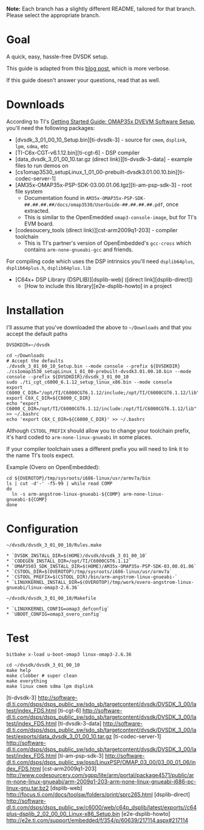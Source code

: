 **Note:** Each branch has a slightly different README, tailored for that branch. Please select the appropriate branch.

Goal
====

A quick, easy, hassle-free DVSDK setup.

This guide is adapted from this [blog post](http://fastr.github.com/articles/ti-dsplink-on-OpenEmbedded.html), which is more verbose.

If this guide doesn't answer your questions, read that as well.


Downloads
====

According to TI's [Getting Started Guide: OMAP35x DVEVM Software Setup](http://processors.wiki.ti.com/index.php/GSG:_OMAP35x_DVEVM_Software_Setup#Installing_the_DVSDK_Software_.28DVSDK_version_3.01.00.09_onwards.29), you'll need the following packages:

  * [dvsdk_3_01_00_10_Setup.bin][ti-dvsdk-3] - source for `cmem`, `dsplink`, `lpm`, `sdma`, etc
  * [TI-C6x-CGT-v6.1.12.bin][ti-cgt-6] - DSP compiler
  * [data_dvsdk_3_01_00_10.tar.gz (direct link)][ti-dvsdk-3-data] - example files to run demos on
  * [cs1omap3530_setupLinux_1_01_00-prebuilt-dvsdk3.01.00.10.bin][ti-codec-server-1]
  * [AM35x-OMAP35x-PSP-SDK-03.00.01.06.tgz][ti-am-psp-sdk-3] - root file system
    * Documentation found in `AM35x-OMAP35x-PSP-SDK-##.##.##.##/docs/omap3530/UserGuide-##.##.##.##.pdf`, once extracted.
    * This is similar to the OpenEmedded `omap3-console-image`, but for TI's EVM board.
  * [codesoucery_tools (direct link)][cst-arm2009q1-203] - compiler toolchain
    * This is TI's partner's version of OpenEmbedded's `gcc-cross` which contains `arm-none-gnueabi-gcc` and friends.

For compiling code which uses the DSP intrinsics you'll need `dsplib64plus`, `dsplib64plus.h`, `dsplib64plus.lib`

  * [C64x+ DSP Library (DSPLIB)][dsplib-web] ([direct link][dsplib-direct])
    * [How to include this library][e2e-dsplib-howto] in a project


Installation
====

I'll assume that you've downloaded the above to `~/Downloads` and that you accept the default paths

    DVSDKDIR=~/dvsdk

    cd ~/Downloads
    # Accept the defaults
    ./dvsdk_3_01_00_10_Setup.bin --mode console --prefix ${DVSDKDIR}
    ./cs1omap3530_setupLinux_1_01_00-prebuilt-dvsdk3.01.00.10.bin --mode console --prefix ${DVSDKDIR}/dvsdk_3_01_00_10
    sudo ./ti_cgt_c6000_6.1.12_setup_linux_x86.bin --mode console
    export C6000_C_DIR="/opt/TI/C6000CGT6.1.12/include;/opt/TI/C6000CGT6.1.12/lib"
    export C6X_C_DIR=${C6000_C_DIR}
    echo "export C6000_C_DIR=/opt/TI/C6000CGT6.1.12/include:/opt/TI/C6000CGT6.1.12/lib" >> ~/.bashrc
    echo 'export C6X_C_DIR=${C6000_C_DIR}' >> ~/.bashrc
    
Although `CSTOOL_PREFIX` should allow you to change your toolchain prefix, it's hard coded to `arm-none-linux-gnueabi` in some places.

If your compiler toolchain uses a different prefix you will need to link it to the name TI's tools expect.

Example (Overo on OpenEmbedded):

    cd ${OVEROTOP}/tmp/sysroots/i686-linux/usr/armv7a/bin
    ls | cut -d'-' -f5-99 | while read COMP
    do
      ln -s arm-angstrom-linux-gnueabi-${COMP} arm-none-linux-gnueabi-${COMP} 
    done


Configuration
====

`~/dvsdk/dvsdk_3_01_00_10/Rules.make`

    * `DVSDK_INSTALL_DIR=$(HOME)/dvsdk/dvsdk_3_01_00_10`
    * `CODEGEN_INSTALL_DIR=/opt/TI/C6000CGT6.1.12`
    * `OMAP3503_SDK_INSTALL_DIR=$(HOME)/AM35x-OMAP35x-PSP-SDK-03.00.01.06`
    * `CSTOOL_DIR=$(OVEROTOP)/tmp/sysroots/i686-linux/usr/armv7a`
    * `CSTOOL_PREFIX=$(CSTOOL_DIR)/bin/arm-angstrom-linux-gnueabi-`
    * `LINUXKERNEL_INSTALL_DIR=$(OVEROTOP)/tmp/work/overo-angstrom-linux-gnueabi/linux-omap3-2.6.36`

`~/dvsdk/dvsdk_3_01_00_10/Makefile`

    * `LINUXKERNEL_CONFIG=omap3_defconfig`
    * `UBOOT_CONFIG=omap3_overo_config`


Test
====

    bitbake x-load u-boot-omap3 linux-omap3-2.6.36

    cd ~/dvsdk/dvsdk_3_01_00_10
    make help
    make clobber # super clean
    make everything
    make linux cmem sdma lpm dsplink

[ti-dvsdk-3] http://software-dl.ti.com/dsps/dsps_public_sw/sdo_sb/targetcontent/dvsdk/DVSDK_3_00/latest/index_FDS.html
[ti-cgt-6] http://software-dl.ti.com/dsps/dsps_public_sw/sdo_sb/targetcontent/dvsdk/DVSDK_3_00/latest/index_FDS.html
[ti-dvsdk-3-data] http://software-dl.ti.com/dsps/dsps_public_sw/sdo_sb/targetcontent/dvsdk/DVSDK_3_00/latest/exports/data_dvsdk_3_01_00_10.tar.gz
[ti-codec-server-1] http://software-dl.ti.com/dsps/dsps_public_sw/sdo_sb/targetcontent/dvsdk/DVSDK_3_00/latest/index_FDS.html
[ti-am-psp-sdk-3] http://software-dl.ti.com/dsps/dsps_public_sw/psp/LinuxPSP/OMAP_03_00/03_00_01_06/index_FDS.html
[cst-arm2009q1-203] http://www.codesourcery.com/sgpp/lite/arm/portal/package4571/public/arm-none-linux-gnueabi/arm-2009q1-203-arm-none-linux-gnueabi-i686-pc-linux-gnu.tar.bz2
[dsplib-web] http://focus.ti.com/docs/toolsw/folders/print/sprc265.html
[dsplib-direct] http://software-dl.ti.com/dsps/dsps_public_sw/c6000/web/c64p_dsplib/latest/exports//c64plus-dsplib_2_02_00_00_Linux-x86_Setup.bin
[e2e-dsplib-howto] http://e2e.ti.com/support/embedded/f/354/p/60639/217114.aspx#217114
